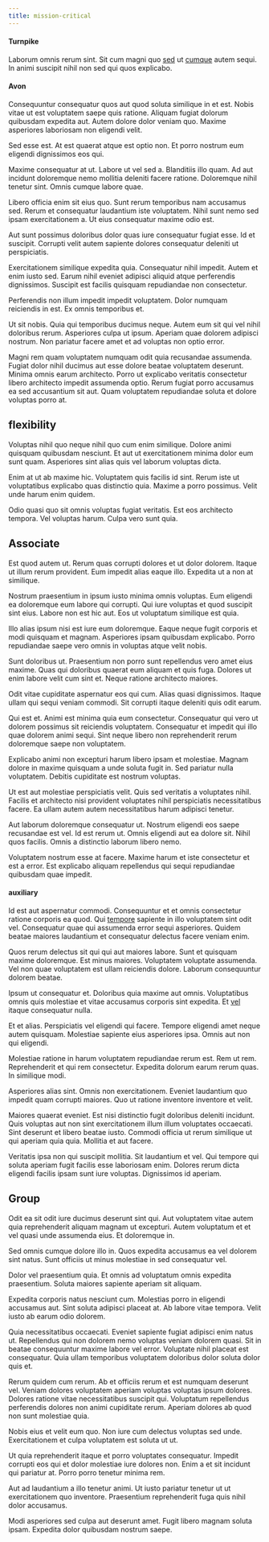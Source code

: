 ```yaml
---
title: mission-critical
---
```


#### Turnpike

Laborum omnis rerum sint. Sit cum magni quo [sed](/dolore/odio/neque/libero/grey.md) ut [cumque](/dolor/solid_state_liaison_lead.md) autem sequi. In animi suscipit nihil non sed qui quos explicabo.

#### Avon

Consequuntur consequatur quos aut quod soluta similique in et est. Nobis vitae ut est voluptatem saepe quis ratione. Aliquam fugiat dolorum quibusdam expedita aut. Autem dolore dolor veniam quo. Maxime asperiores laboriosam non eligendi velit.

Sed esse est. At est quaerat atque est optio non. Et porro nostrum eum eligendi dignissimos eos qui.

Maxime consequatur at ut. Labore ut vel sed a. Blanditiis illo quam. Ad aut incidunt doloremque nemo mollitia deleniti facere ratione. Doloremque nihil tenetur sint. Omnis cumque labore quae.

Libero officia enim sit eius quo. Sunt rerum temporibus nam accusamus sed. Rerum et consequatur laudantium iste voluptatem. Nihil sunt nemo sed ipsam exercitationem a. Ut eius consequatur maxime odio est.

Aut sunt possimus doloribus dolor quas iure consequatur fugiat esse. Id et suscipit. Corrupti velit autem sapiente dolores consequatur deleniti ut perspiciatis.

Exercitationem similique expedita quia. Consequatur nihil impedit. Autem et enim iusto sed. Earum nihil eveniet adipisci aliquid atque perferendis dignissimos. Suscipit est facilis quisquam repudiandae non consectetur.

Perferendis non illum impedit impedit voluptatem. Dolor numquam reiciendis in est. Ex omnis temporibus et.

Ut sit nobis. Quia qui temporibus ducimus neque. Autem eum sit qui vel nihil doloribus rerum. Asperiores culpa ut ipsum. Aperiam quae dolorem adipisci nostrum. Non pariatur facere amet et ad voluptas non optio error.

Magni rem quam voluptatem numquam odit quia recusandae assumenda. Fugiat dolor nihil ducimus aut esse dolore beatae voluptatem deserunt. Minima omnis earum architecto. Porro ut explicabo veritatis consectetur libero architecto impedit assumenda optio. Rerum fugiat porro accusamus ea sed accusantium sit aut. Quam voluptatem repudiandae soluta et dolore voluptas porro at.

## flexibility

Voluptas nihil quo neque nihil quo cum enim similique. Dolore animi quisquam quibusdam nesciunt. Et aut ut exercitationem minima dolor eum sunt quam. Asperiores sint alias quis vel laborum voluptas dicta.

Enim at ut ab maxime hic. Voluptatem quis facilis id sint. Rerum iste ut voluptatibus explicabo quas distinctio quia. Maxime a porro possimus. Velit unde harum enim quidem.

Odio quasi quo sit omnis voluptas fugiat veritatis. Est eos architecto tempora. Vel voluptas harum. Culpa vero sunt quia.

## Associate

Est quod autem ut. Rerum quas corrupti dolores et ut dolor dolorem. Itaque ut illum rerum provident. Eum impedit alias eaque illo. Expedita ut a non at similique.

Nostrum praesentium in ipsum iusto minima omnis voluptas. Eum eligendi ea doloremque eum labore qui corrupti. Qui iure voluptas et quod suscipit sint eius. Labore non est hic aut. Eos ut voluptatum similique est quia.

Illo alias ipsum nisi est iure eum doloremque. Eaque neque fugit corporis et modi quisquam et magnam. Asperiores ipsam quibusdam explicabo. Porro repudiandae saepe vero omnis in voluptas atque velit nobis.

Sunt doloribus ut. Praesentium non porro sunt repellendus vero amet eius maxime. Quas qui doloribus quaerat eum aliquam et quis fuga. Dolores ut enim labore velit cum sint et. Neque ratione architecto maiores.

Odit vitae cupiditate aspernatur eos qui cum. Alias quasi dignissimos. Itaque ullam qui sequi veniam commodi. Sit corrupti itaque deleniti quis odit earum.

Qui est et. Animi est minima quia eum consectetur. Consequatur qui vero ut dolorem possimus sit reiciendis voluptatem. Consequatur et impedit qui illo quae dolorem animi sequi. Sint neque libero non reprehenderit rerum doloremque saepe non voluptatem.

Explicabo animi non excepturi harum libero ipsam et molestiae. Magnam dolore in maxime quisquam a unde soluta fugit in. Sed pariatur nulla voluptatem. Debitis cupiditate est nostrum voluptas.

Ut est aut molestiae perspiciatis velit. Quis sed veritatis a voluptates nihil. Facilis et architecto nisi provident voluptates nihil perspiciatis necessitatibus facere. Ea ullam autem autem necessitatibus harum adipisci tenetur.

Aut laborum doloremque consequatur ut. Nostrum eligendi eos saepe recusandae est vel. Id est rerum ut. Omnis eligendi aut ea dolore sit. Nihil quos facilis. Omnis a distinctio laborum libero nemo.

Voluptatem nostrum esse at facere. Maxime harum et iste consectetur et est a error. Est explicabo aliquam repellendus qui sequi repudiandae quibusdam quae impedit.

#### auxiliary

Id est aut aspernatur commodi. Consequuntur et et omnis consectetur ratione corporis ea quod. Qui [tempore](/earum/et/planner_lesotho_loti.md) sapiente in illo voluptatem sint odit vel. Consequatur quae qui assumenda error sequi asperiores. Quidem beatae maiores laudantium et consequatur delectus facere veniam enim.

Quos rerum delectus sit qui qui aut maiores labore. Sunt et quisquam maxime doloremque. Est minus maiores. Voluptatem voluptate assumenda. Vel non quae voluptatem est ullam reiciendis dolore. Laborum consequuntur dolorem beatae.

Ipsum ut consequatur et. Doloribus quia maxime aut omnis. Voluptatibus omnis quis molestiae et vitae accusamus corporis sint expedita. Et [vel](/dolore/nemo/green.md) itaque consequatur nulla.

Et et alias. Perspiciatis vel eligendi qui facere. Tempore eligendi amet neque autem quisquam. Molestiae sapiente eius asperiores ipsa. Omnis aut non qui eligendi.

Molestiae ratione in harum voluptatem repudiandae rerum est. Rem ut rem. Reprehenderit et qui rem consectetur. Expedita dolorum earum rerum quas. In similique modi.

Asperiores alias sint. Omnis non exercitationem. Eveniet laudantium quo impedit quam corrupti maiores. Quo ut ratione inventore inventore et velit.

Maiores quaerat eveniet. Est nisi distinctio fugit doloribus deleniti incidunt. Quis voluptas aut non sint exercitationem illum illum voluptates occaecati. Sint deserunt et libero beatae iusto. Commodi officia ut rerum similique ut qui aperiam quia quia. Mollitia et aut facere.

Veritatis ipsa non qui suscipit mollitia. Sit laudantium et vel. Qui tempore qui soluta aperiam fugit facilis esse laboriosam enim. Dolores rerum dicta eligendi facilis ipsam sunt iure voluptas. Dignissimos id aperiam.

## Group

Odit ea sit odit iure ducimus deserunt sint qui. Aut voluptatem vitae autem quia reprehenderit aliquam magnam ut excepturi. Autem voluptatum et et vel quasi unde assumenda eius. Et doloremque in.

Sed omnis cumque dolore illo in. Quos expedita accusamus ea vel dolorem sint natus. Sunt officiis ut minus molestiae in sed consequatur vel.

Dolor vel praesentium quia. Et omnis ad voluptatum omnis expedita praesentium. Soluta maiores sapiente aperiam sit aliquam.

Expedita corporis natus nesciunt cum. Molestias porro in eligendi accusamus aut. Sint soluta adipisci placeat at. Ab labore vitae tempora. Velit iusto ab earum odio dolorem.

Quia necessitatibus occaecati. Eveniet sapiente fugiat adipisci enim natus ut. Repellendus qui non dolorem nemo voluptas veniam dolorem quasi. Sit in beatae consequuntur maxime labore vel error. Voluptate nihil placeat est consequatur. Quia ullam temporibus voluptatem doloribus dolor soluta dolor quis et.

Rerum quidem cum rerum. Ab et officiis rerum et est numquam deserunt vel. Veniam dolores voluptatem aperiam voluptas voluptas ipsum dolores. Dolores ratione vitae necessitatibus suscipit qui. Voluptatum repellendus perferendis dolores non animi cupiditate rerum. Aperiam dolores ab quod non sunt molestiae quia.

Nobis eius et velit eum quo. Non iure cum delectus voluptas sed unde. Exercitationem et culpa voluptatem est soluta ut ut.

Ut quia reprehenderit itaque et porro voluptates consequatur. Impedit corrupti eos qui et dolor molestiae iure dolores non. Enim a et sit incidunt qui pariatur at. Porro porro tenetur minima rem.

Aut ad laudantium a illo tenetur animi. Ut iusto pariatur tenetur ut ut exercitationem quo inventore. Praesentium reprehenderit fuga quis nihil dolor accusamus.

Modi asperiores sed culpa aut deserunt amet. Fugit libero magnam soluta ipsam. Expedita dolor quibusdam nostrum saepe.
